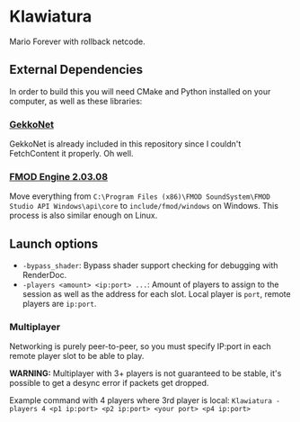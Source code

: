 # Klawiatura

Mario Forever with rollback netcode.

## External Dependencies

In order to build this you will need CMake and Python installed on your
computer, as well as these libraries:

### [GekkoNet](https://github.com/HeatXD/GekkoNet)

GekkoNet is already included in this repository since I couldn't FetchContent it properly. Oh well.

### [FMOD Engine 2.03.08](https://www.fmod.com/download#fmodengine)

Move everything from `C:\Program Files (x86)\FMOD SoundSystem\FMOD Studio API Windows\api\core`
to `include/fmod/windows` on Windows. This process is also similar enough on Linux.

## Launch options

-   `-bypass_shader`: Bypass shader support checking for debugging with RenderDoc.
-   `-players <amount> <ip:port> ...`: Amount of players to assign to the session as well as the address for each slot. Local player is `port`, remote players are `ip:port`.

### Multiplayer

Networking is purely peer-to-peer, so you must specify IP:port in each remote
player slot to be able to play.

**WARNING:** Multiplayer with 3+ players is not guaranteed to be stable, it's possible to get a desync error if packets get dropped.

Example command with 4 players where 3rd player is local: `Klawiatura -players 4 <p1 ip:port> <p2 ip:port> <your port> <p4 ip:port>`
